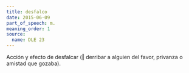 ```yaml
---
title: desfalco
date: 2015-06-09
part_of_speech: m.
meaning_order: 1
source:
  name: DLE 23
---
```


Acción y efecto de desfalcar (‖ derribar a alguien del favor, privanza o amistad que gozaba).

